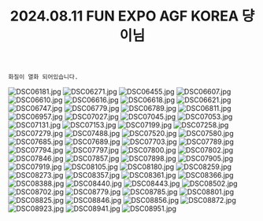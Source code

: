 ﻿---
title: 2024.08.11 FUN EXPO AGF KOREA 댱이님
categories: [2024, 행사, 코스프레]
comments: false
thumbnail: /assets/img/2024/08-11/댱이/DSC07703.jpg
---

`화질이 열화 되어있습니다.`

![DSC06181.jpg](/assets/img/2024/08-11/댱이/DSC06181.jpg)
![DSC06271.jpg](/assets/img/2024/08-11/댱이/DSC06271.jpg)
![DSC06455.jpg](/assets/img/2024/08-11/댱이/DSC06455.jpg)
![DSC06607.jpg](/assets/img/2024/08-11/댱이/DSC06607.jpg)
![DSC06610.jpg](/assets/img/2024/08-11/댱이/DSC06610.jpg)
![DSC06616.jpg](/assets/img/2024/08-11/댱이/DSC06616.jpg)
![DSC06618.jpg](/assets/img/2024/08-11/댱이/DSC06618.jpg)
![DSC06621.jpg](/assets/img/2024/08-11/댱이/DSC06621.jpg)
![DSC06747.jpg](/assets/img/2024/08-11/댱이/DSC06747.jpg)
![DSC06779.jpg](/assets/img/2024/08-11/댱이/DSC06779.jpg)
![DSC06789.jpg](/assets/img/2024/08-11/댱이/DSC06789.jpg)
![DSC06811.jpg](/assets/img/2024/08-11/댱이/DSC06811.jpg)
![DSC06957.jpg](/assets/img/2024/08-11/댱이/DSC06957.jpg)
![DSC07027.jpg](/assets/img/2024/08-11/댱이/DSC07027.jpg)
![DSC07045.jpg](/assets/img/2024/08-11/댱이/DSC07045.jpg)
![DSC07053.jpg](/assets/img/2024/08-11/댱이/DSC07053.jpg)
![DSC07131.jpg](/assets/img/2024/08-11/댱이/DSC07131.jpg)
![DSC07153.jpg](/assets/img/2024/08-11/댱이/DSC07153.jpg)
![DSC07199.jpg](/assets/img/2024/08-11/댱이/DSC07199.jpg)
![DSC07258.jpg](/assets/img/2024/08-11/댱이/DSC07258.jpg)
![DSC07279.jpg](/assets/img/2024/08-11/댱이/DSC07279.jpg)
![DSC07488.jpg](/assets/img/2024/08-11/댱이/DSC07488.jpg)
![DSC07520.jpg](/assets/img/2024/08-11/댱이/DSC07520.jpg)
![DSC07580.jpg](/assets/img/2024/08-11/댱이/DSC07580.jpg)
![DSC07685.jpg](/assets/img/2024/08-11/댱이/DSC07685.jpg)
![DSC07689.jpg](/assets/img/2024/08-11/댱이/DSC07689.jpg)
![DSC07703.jpg](/assets/img/2024/08-11/댱이/DSC07703.jpg)
![DSC07789.jpg](/assets/img/2024/08-11/댱이/DSC07789.jpg)
![DSC07794.jpg](/assets/img/2024/08-11/댱이/DSC07794.jpg)
![DSC07797.jpg](/assets/img/2024/08-11/댱이/DSC07797.jpg)
![DSC07800.jpg](/assets/img/2024/08-11/댱이/DSC07800.jpg)
![DSC07802.jpg](/assets/img/2024/08-11/댱이/DSC07802.jpg)
![DSC07846.jpg](/assets/img/2024/08-11/댱이/DSC07846.jpg)
![DSC07857.jpg](/assets/img/2024/08-11/댱이/DSC07857.jpg)
![DSC07898.jpg](/assets/img/2024/08-11/댱이/DSC07898.jpg)
![DSC07905.jpg](/assets/img/2024/08-11/댱이/DSC07905.jpg)
![DSC07919.jpg](/assets/img/2024/08-11/댱이/DSC07919.jpg)
![DSC08105.jpg](/assets/img/2024/08-11/댱이/DSC08105.jpg)
![DSC08180.jpg](/assets/img/2024/08-11/댱이/DSC08180.jpg)
![DSC08259.jpg](/assets/img/2024/08-11/댱이/DSC08259.jpg)
![DSC08273.jpg](/assets/img/2024/08-11/댱이/DSC08273.jpg)
![DSC08357.jpg](/assets/img/2024/08-11/댱이/DSC08357.jpg)
![DSC08361.jpg](/assets/img/2024/08-11/댱이/DSC08361.jpg)
![DSC08366.jpg](/assets/img/2024/08-11/댱이/DSC08366.jpg)
![DSC08388.jpg](/assets/img/2024/08-11/댱이/DSC08388.jpg)
![DSC08440.jpg](/assets/img/2024/08-11/댱이/DSC08440.jpg)
![DSC08443.jpg](/assets/img/2024/08-11/댱이/DSC08443.jpg)
![DSC08502.jpg](/assets/img/2024/08-11/댱이/DSC08502.jpg)
![DSC08702.jpg](/assets/img/2024/08-11/댱이/DSC08702.jpg)
![DSC08779.jpg](/assets/img/2024/08-11/댱이/DSC08779.jpg)
![DSC08785.jpg](/assets/img/2024/08-11/댱이/DSC08785.jpg)
![DSC08801.jpg](/assets/img/2024/08-11/댱이/DSC08801.jpg)
![DSC08825.jpg](/assets/img/2024/08-11/댱이/DSC08825.jpg)
![DSC08846.jpg](/assets/img/2024/08-11/댱이/DSC08846.jpg)
![DSC08856.jpg](/assets/img/2024/08-11/댱이/DSC08856.jpg)
![DSC08872.jpg](/assets/img/2024/08-11/댱이/DSC08872.jpg)
![DSC08923.jpg](/assets/img/2024/08-11/댱이/DSC08923.jpg)
![DSC08941.jpg](/assets/img/2024/08-11/댱이/DSC08941.jpg)
![DSC08951.jpg](/assets/img/2024/08-11/댱이/DSC08951.jpg)